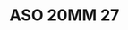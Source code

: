 ---
title: ASO 20MM 27
date: 
draft: false

# descripcion
description : Anillo de plata 925.

materials: Plata 925

color: 

dimensions: 20mm diámetro

code: 05-23-1413

type: "Anillos"

categories: []

price: $5.860,00

price_eftvo: $4.980,00

# Images
# first image will be shown in the product page
images:
  # - image: "images/path_to_image"
  # La ubicacion de las imagenes es imagenes/Anillos/Anillos.Solo Plata/05-23-1413-aso-20mm-27
  - image: "./images/anillos/solo_plata/05-23-1413-aso-20mm-27.jpg"
---